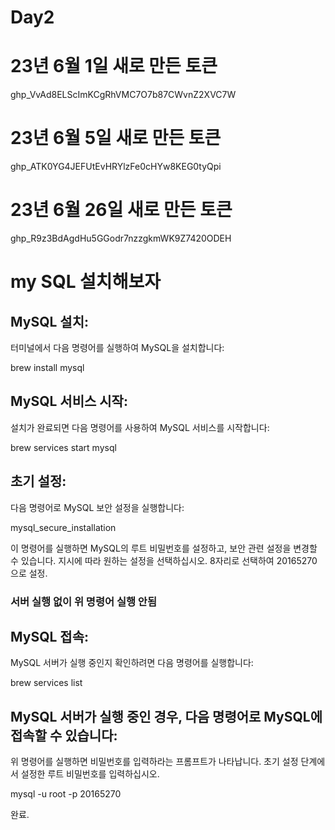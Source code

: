 

Day2
=====
# 23년 6월 1일 새로 만든 토큰
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

# 23년 6월 5일 새로 만든 토큰
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

# 23년 6월 26일 새로 만든 토큰
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

# my SQL 설치해보자
## MySQL 설치:
터미널에서 다음 명령어를 실행하여 MySQL을 설치합니다:

brew install mysql

## MySQL 서비스 시작:
설치가 완료되면 다음 명령어를 사용하여 MySQL 서비스를 시작합니다:

brew services start mysql

## 초기 설정:
다음 명령어로 MySQL 보안 설정을 실행합니다:

mysql_secure_installation

이 명령어를 실행하면 MySQL의 루트 비밀번호를 설정하고, 보안 관련 설정을 변경할 수 있습니다. 지시에 따라 원하는 설정을 선택하십시오.
8자리로 선택하여 20165270 으로 설정.

### 서버 실행 없이 위 명령어 실행 안됨

## MySQL 접속:
MySQL 서버가 실행 중인지 확인하려면 다음 명령어를 실행합니다:

brew services list

## MySQL 서버가 실행 중인 경우, 다음 명령어로 MySQL에 접속할 수 있습니다:
위 명령어를 실행하면 비밀번호를 입력하라는 프롬프트가 나타납니다. 초기 설정 단계에서 설정한 루트 비밀번호를 입력하십시오.

mysql -u root -p
20165270

완료.